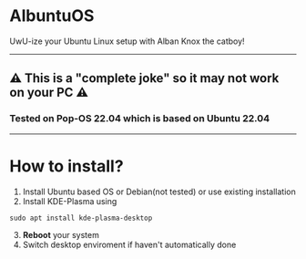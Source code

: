 # AlbuntuOS
UwU-ize your Ubuntu Linux setup with Alban Knox the catboy!

---

## ⚠️ This is a "complete joke" so it may not work on your PC ⚠️
### Tested on **Pop-OS 22.04** which is based on **Ubuntu 22.04**

---

# How to install?
1. Install Ubuntu based OS or Debian(not tested) or use existing installation
2. Install KDE-Plasma using
```
sudo apt install kde-plasma-desktop
```
3. **Reboot** your system
4. Switch desktop enviroment if haven't automatically done
